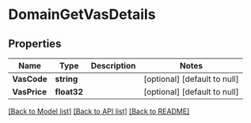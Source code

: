 # DomainGetVasDetails

## Properties
Name | Type | Description | Notes
------------ | ------------- | ------------- | -------------
**VasCode** | **string** |  | [optional] [default to null]
**VasPrice** | **float32** |  | [optional] [default to null]

[[Back to Model list]](../README.md#documentation-for-models) [[Back to API list]](../README.md#documentation-for-api-endpoints) [[Back to README]](../README.md)


